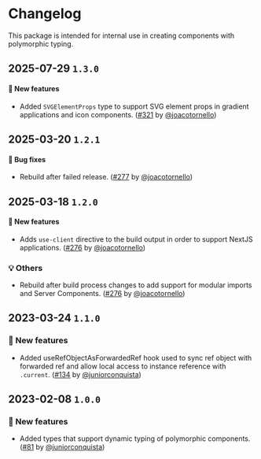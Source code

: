 # Changelog

This package is intended for internal use in creating components with polymorphic typing.

## 2025-07-29 `1.3.0`

#### 🎉 New features

- Added `SVGElementProps` type to support SVG element props in gradient applications and icon components. ([#321](https://github.com/TiendaNube/nimbus-design-system/pull/321) by [@joacotornello](https://github.com/joacotornello))

## 2025-03-20 `1.2.1`

#### 🐛 Bug fixes

- Rebuild after failed release. ([#277](https://github.com/TiendaNube/nimbus-design-system/pull/277) by [@joacotornello](https://github.com/joacotornello))

## 2025-03-18 `1.2.0`

#### 🎉 New features

- Adds `use-client` directive to the build output in order to support NextJS applications. ([#276](https://github.com/TiendaNube/nimbus-design-system/pull/276) by [@joacotornello](https://github.com/joacotornello))

### 💡 Others

- Rebuild after build process changes to add support for modular imports and Server Components. ([#276](https://github.com/TiendaNube/nimbus-design-system/pull/276) by [@joacotornello](https://github.com/joacotornello))

## 2023-03-24 `1.1.0`

### 🎉 New features

- Added useRefObjectAsForwardedRef hook used to sync ref object with forwarded ref and allow local access to instance reference with `.current`. ([#134](https://github.com/TiendaNube/nimbus-design-system/pull/134) by [@juniorconquista](https://github.com/juniorconquista))

## 2023-02-08 `1.0.0`

### 🎉 New features

- Added types that support dynamic typing of polymorphic components. ([#81](https://github.com/TiendaNube/nimbus-design-system/pull/81) by [@juniorconquista](https://github.com/juniorconquista))
